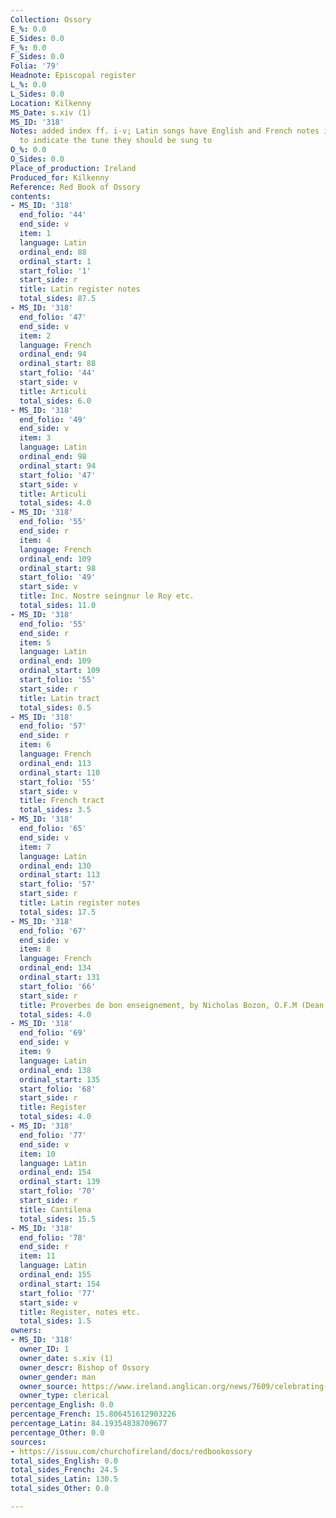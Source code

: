 ```yaml
---
Collection: Ossory
E_%: 0.0
E_Sides: 0.0
F_%: 0.0
F_Sides: 0.0
Folia: '79'
Headnote: Episcopal register
L_%: 0.0
L_Sides: 0.0
Location: Kilkenny
MS_Date: s.xiv (1)
MS_ID: '318'
Notes: added index ff. i-v; Latin songs have English and French notes in the margins
  to indicate the tune they should be sung to
O_%: 0.0
O_Sides: 0.0
Place_of_production: Ireland
Produced_for: Kilkenny
Reference: Red Book of Ossory
contents:
- MS_ID: '318'
  end_folio: '44'
  end_side: v
  item: 1
  language: Latin
  ordinal_end: 88
  ordinal_start: 1
  start_folio: '1'
  start_side: r
  title: Latin register notes
  total_sides: 87.5
- MS_ID: '318'
  end_folio: '47'
  end_side: v
  item: 2
  language: French
  ordinal_end: 94
  ordinal_start: 88
  start_folio: '44'
  start_side: v
  title: Articuli
  total_sides: 6.0
- MS_ID: '318'
  end_folio: '49'
  end_side: v
  item: 3
  language: Latin
  ordinal_end: 98
  ordinal_start: 94
  start_folio: '47'
  start_side: v
  title: Articuli
  total_sides: 4.0
- MS_ID: '318'
  end_folio: '55'
  end_side: r
  item: 4
  language: French
  ordinal_end: 109
  ordinal_start: 98
  start_folio: '49'
  start_side: v
  title: Inc. Nostre seingnur le Roy etc.
  total_sides: 11.0
- MS_ID: '318'
  end_folio: '55'
  end_side: r
  item: 5
  language: Latin
  ordinal_end: 109
  ordinal_start: 109
  start_folio: '55'
  start_side: r
  title: Latin tract
  total_sides: 0.5
- MS_ID: '318'
  end_folio: '57'
  end_side: r
  item: 6
  language: French
  ordinal_end: 113
  ordinal_start: 110
  start_folio: '55'
  start_side: v
  title: French tract
  total_sides: 3.5
- MS_ID: '318'
  end_folio: '65'
  end_side: v
  item: 7
  language: Latin
  ordinal_end: 130
  ordinal_start: 113
  start_folio: '57'
  start_side: r
  title: Latin register notes
  total_sides: 17.5
- MS_ID: '318'
  end_folio: '67'
  end_side: v
  item: 8
  language: French
  ordinal_end: 134
  ordinal_start: 131
  start_folio: '66'
  start_side: r
  title: Proverbes de bon enseignement, by Nicholas Bozon, O.F.M (Dean no. 52)
  total_sides: 4.0
- MS_ID: '318'
  end_folio: '69'
  end_side: v
  item: 9
  language: Latin
  ordinal_end: 138
  ordinal_start: 135
  start_folio: '68'
  start_side: r
  title: Register
  total_sides: 4.0
- MS_ID: '318'
  end_folio: '77'
  end_side: v
  item: 10
  language: Latin
  ordinal_end: 154
  ordinal_start: 139
  start_folio: '70'
  start_side: r
  title: Cantilena
  total_sides: 15.5
- MS_ID: '318'
  end_folio: '78'
  end_side: r
  item: 11
  language: Latin
  ordinal_end: 155
  ordinal_start: 154
  start_folio: '77'
  start_side: v
  title: Register, notes etc.
  total_sides: 1.5
owners:
- MS_ID: '318'
  owner_ID: 1
  owner_date: s.xiv (1)
  owner_descr: Bishop of Ossory
  owner_gender: man
  owner_source: https://www.ireland.anglican.org/news/7609/celebrating-christmas-with-the-red
  owner_type: clerical
percentage_English: 0.0
percentage_French: 15.806451612903226
percentage_Latin: 84.19354838709677
percentage_Other: 0.0
sources:
- https://issuu.com/churchofireland/docs/redbookossory
total_sides_English: 0.0
total_sides_French: 24.5
total_sides_Latin: 130.5
total_sides_Other: 0.0

---
```

